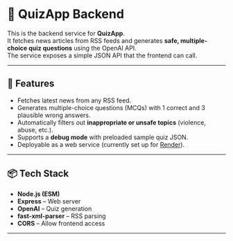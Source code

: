 # 📰 QuizApp Backend

This is the backend service for **QuizApp**.  
It fetches news articles from RSS feeds and generates **safe, multiple-choice quiz questions** using the OpenAI API.  
The service exposes a simple JSON API that the frontend can call.

---

## 🚀 Features
- Fetches latest news from any RSS feed.
- Generates multiple-choice questions (MCQs) with 1 correct and 3 plausible wrong answers.
- Automatically filters out **inappropriate or unsafe topics** (violence, abuse, etc.).
- Supports a **debug mode** with preloaded sample quiz JSON.
- Deployable as a web service (currently set up for [Render](https://render.com)).

---

## 📦 Tech Stack
- **Node.js (ESM)**
- **Express** – Web server
- **OpenAI** – Quiz generation
- **fast-xml-parser** – RSS parsing
- **CORS** – Allow frontend access

---
